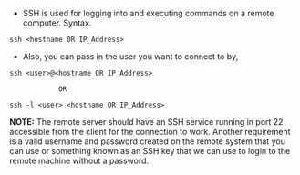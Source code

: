* SSH is used for logging into and executing commands on a remote computer. Syntax.

```
ssh <hostname 0R IP_Address>
```

* Also, you can pass in the user you want to connect to by,

```
ssh <user>@<hostname OR IP_Address>

            OR

ssh -l <user> <hostname OR IP_Address>
```

<b>NOTE:</b> The remote server should have an SSH service running in port 22 accessible from the client for the connection to work. Another requirement is a valid username and password created on the remote system that you can use or something known as an SSH key that we can use to login to the remote machine without a password. 
